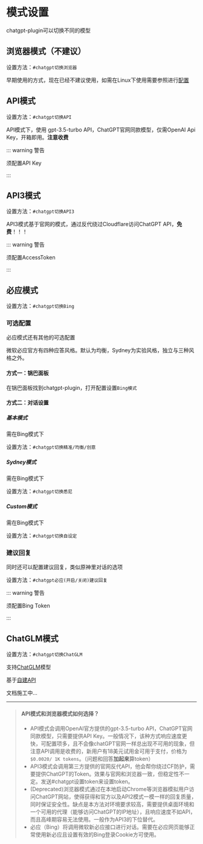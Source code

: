 # 模式设置

chatgpt-plugin可以切换不同的模型



## 浏览器模式（不建议）

设置方法：`#chatgpt切换浏览器`

早期使用的方式，现在已经不建议使用，如需在Linux下使用需要参照进行[配置](/config/browser)



## API模式

设置方法：`#chatgpt切换API`

API模式下，使用 gpt-3.5-turbo API，ChatGPT官网同款模型，仅需OpenAI Api Key，开箱即用。**注意收费**

::: warning 警告

须配置API Key

:::

## API3模式

设置方法：`#chatgpt切换API3`

API3模式基于官网的模式，通过反代绕过Cloudflare访问ChatGPT API，**免费**！！！

::: warning 警告

须配置AccessToken

:::

## 必应模式

设置方法：`#chatgpt切换Bing`

### 可选配置

必应模式还有其他的可选配置

微软必应官方有四种应答风格。默认为均衡，Sydney为实验风格，独立与三种风格之外。

#### 方式一：锅巴面板

在锅巴面板找到chatgpt-plugin，打开配置设置`Bing模式`

#### 方式二：对话设置

##### 基本模式

需在Bing模式下

设置方法：`#chatgpt切换精准/均衡/创意`

##### Sydney模式

需在Bing模式下

设置方法：`#chatgpt切换悉尼`

##### Custom模式

需在Bing模式下

设置方法：`#chatgpt切换自设定`



### 建议回复

同时还可以配置建议回复，类似原神里对话的选项

设置方法：`#chatgpt必应(开启/关闭)建议回复`



::: warning 警告

须配置Bing Token

:::

## ChatGLM模式

设置方法：`#chatgpt切换ChatGLM`

支持[ChatGLM](https://github.com/THUDM/ChatGLM-6B)模型

基于[自建API](https://github.com/ikechan8370/SimpleChatGLM6BAPI)

文档施工中...



---

> #### API模式和浏览器模式如何选择？
>
> - API模式会调用OpenAI官方提供的gpt-3.5-turbo API，ChatGPT官网同款模型，只需要提供API Key。一般情况下，该种方式响应速度更快，可配置项多，且不会像chatGPT官网一样总出现不可用的现象，但注意API调用是收费的，新用户有18美元试用金可用于支付，价格为`$0.0020/ 1K tokens`。（问题和回答**加起来**算token）
> - API3模式会调用第三方提供的官网反代API，他会帮你绕过CF防护，需要提供ChatGPT的Token。效果与官网和浏览器一致，但稳定性不一定。发送#chatgpt设置token来设置token。
> - (Deprecated)浏览器模式通过在本地启动Chrome等浏览器模拟用户访问ChatGPT网站，使得获得和官方以及API2模式一模一样的回复质量，同时保证安全性。缺点是本方法对环境要求较高，需要提供桌面环境和一个可用的代理（能够访问ChatGPT的IP地址），且响应速度不如API，而且高峰期容易无法使用。一般作为API3的下位替代。
> - 必应（Bing）将调用微软新必应接口进行对话。需要在必应网页能够正常使用新必应且设置有效的Bing登录Cookie方可使用。